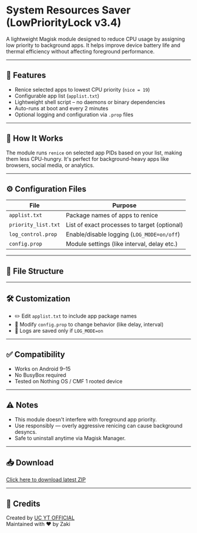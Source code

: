 # System Resources Saver (LowPriorityLock v3.4)

A lightweight Magisk module designed to reduce CPU usage by assigning low priority to background apps. It helps improve device battery life and thermal efficiency without affecting foreground performance.

---

## 🚀 Features

- Renice selected apps to lowest CPU priority (`nice = 19`)
- Configurable app list (`applist.txt`)
- Lightweight shell script – no daemons or binary dependencies
- Auto-runs at boot and every 2 minutes
- Optional logging and configuration via `.prop` files

---

## 🧠 How It Works

The module runs `renice` on selected app PIDs based on your list, making them less CPU-hungry. It's perfect for background-heavy apps like browsers, social media, or analytics.

---

## ⚙️ Configuration Files

| File | Purpose |
|------|--------|
| `applist.txt` | Package names of apps to renice |
| `priority_list.txt` | List of exact processes to target (optional) |
| `log_control.prop` | Enable/disable logging (`LOG_MODE=on/off`) |
| `config.prop` | Module settings (like interval, delay etc.) |

---

## 📂 File Structure


---

## 🛠️ Customization

- ✏️ Edit `applist.txt` to include app package names
- 🔄 Modify `config.prop` to change behavior (like delay, interval)
- 📜 Logs are saved only if `LOG_MODE=on`

---

## ✅ Compatibility

- Works on Android 9–15
- No BusyBox required
- Tested on Nothing OS / CMF 1 rooted device

---

## ⚠️ Notes

- This module doesn't interfere with foreground app priority.
- Use responsibly — overly aggressive renicing can cause background desyncs.
- Safe to uninstall anytime via Magisk Manager.

---

## 📥 Download

[Click here to download latest ZIP](https://github.com/UC-YT-OFFICIAL/System-Resources-Saver/releases/latest/download/LowPriorityLock-v3.4.zip)

---

## 🙏 Credits

Created by [UC YT OFFICIAL](https://www.youtube.com/@UCYT-OFFICIAL)  
Maintained with ❤️ by Zaki
